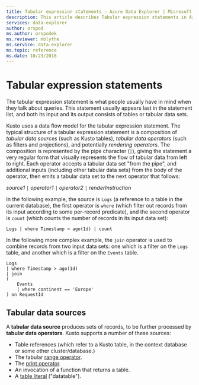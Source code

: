```yaml
---
title: Tabular expression statements - Azure Data Explorer | Microsoft Docs
description: This article describes Tabular expression statements in Azure Data Explorer.
services: data-explorer
author: orspod
ms.author: orspodek
ms.reviewer: mblythe
ms.service: data-explorer
ms.topic: reference
ms.date: 10/23/2018
---
```

# Tabular expression statements

The tabular expression statement is what people usually have in mind when they
talk about queries. This statement usually appears last in the statement list,
and both its input and its output consists of tables or tabular data sets.

Kusto uses a data flow model for the tabular expression statement. The typical
structure of a tabular expression statement is a composition of *tabular data sources*
(such as Kusto tables), *tabular data operators* (such as filters
and projections), and potentially *rendering operators*. The composition is
represented by the pipe character (`|`), giving the statement a very regular
form that visually represents the flow of tabular data from left to right.
Each operator accepts a tabular data set "from the pipe", and additional inputs
(including other tabular data sets) from the body of the operator, then emits
a tabular data set to the next operator that follows:   

*source1* `|` *operator1* `|` *operator2* `|` *renderInstruction*

In the following example, the source is `Logs` (a reference to a table in the
current database), the first operator is `where` (which filter out records
from its input according to some per-record predicate), and the second operator
is `count` (which counts the number of records in its input data set):

```kusto
Logs | where Timestamp > ago(1d) | count
```

In the following more complex example, the `join` operator is used to combine
records from two input data sets: one which is a filter on the `Logs` table,
and another which is a filter on the `Events` table.

```kusto
Logs 
| where Timestamp > ago(1d) 
| join 
(
    Events 
    | where continent == 'Europe'
) on RequestId 
```

## Tabular data sources

A **tabular data source** produces sets of records, to be further processed
by **tabular data operators**. Kusto supports a number of these sources:

* Table references (which refer to a Kusto table, in the context database
  or some other cluster/database.)
* The tabular [range operator](rangeoperator.md).
* The [print operator](printoperator.md).
* An invocation of a function that returns a table.
* A [table literal](datatableoperator.md) ("datatable").